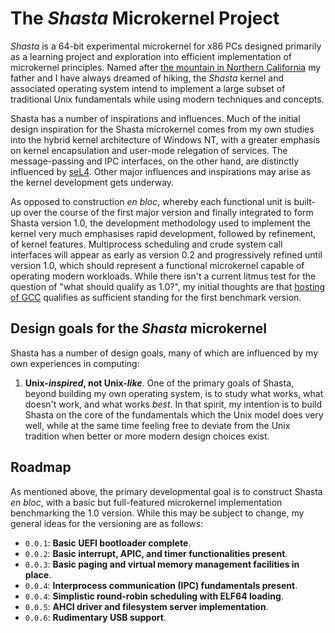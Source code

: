 # The *Shasta* Microkernel Project
*Shasta* is a 64-bit experimental microkernel for x86 PCs designed primarily as a learning project and exploration into efficient implementation of microkernel principles. Named after [the mountain in Northern California](https://en.wikipedia.org/wiki/Mount_Shasta) my father and I have always dreamed of hiking, the *Shasta* kernel and associated operating system intend to implement a large subset of traditional Unix fundamentals while using modern techniques and concepts.

Shasta has a number of inspirations and influences. Much of the initial design inspiration for the Shasta microkernel comes from my own studies into the hybrid kernel architecture of Windows NT, with a greater emphasis on kernel encapsulation and user-mode relegation of services. The message-passing and IPC interfaces, on the other hand, are distinctly influenced by [seL4](https://github.com/seL4/seL4). Other major influences and inspirations may arise as the kernel development gets underway.

As opposed to construction *en bloc*, whereby each functional unit is built-up over the course of the first major version and finally integrated to form Shasta version 1.0, the development methodology used to implement the kernel very much emphasises rapid development, followed by refinement, of kernel features. Multiprocess scheduling and crude system call interfaces will appear as early as version 0.2 and progressively refined until version 1.0, which should represent a functional microkernel capable of operating modern workloads. While there isn't a current litmus test for the question of "what should qualify as 1.0?", my initial thoughts are that [hosting of GCC](https://wiki.osdev.org/Porting_GCC_to_your_OS) qualifies as sufficient standing for the first benchmark version.

## Design goals for the *Shasta* microkernel

Shasta has a number of design goals, many of which are influenced by my own experiences in computing:

1. __Unix-*inspired*, not Unix-*like*__. One of the primary goals of Shasta, beyond building my own operating system, is to study what works, what doesn't work, and what works *best*. In that spirit, my intention is to build Shasta on the core of the fundamentals which the Unix model does very well, while at the same time feeling free to deviate from the Unix tradition when better or more modern design choices exist.

## Roadmap

As mentioned above, the primary developmental goal is to construct Shasta *en bloc*, with a basic but full-featured microkernel implementation benchmarking the 1.0 version. While this may be subject to change, my general ideas for the versioning are as follows:

- `0.0.1`: __Basic UEFI bootloader complete__. 
- `0.0.2`: __Basic interrupt, APIC, and timer functionalities present__.
- `0.0.3`: __Basic paging and virtual memory management facilities in place__.
- `0.0.4`: __Interprocess communication (IPC) fundamentals present__.
- `0.0.4`: __Simplistic round-robin scheduling with ELF64 loading__.
- `0.0.5`: __AHCI driver and filesystem server implementation__.
- `0.0.6`: __Rudimentary USB support__.

